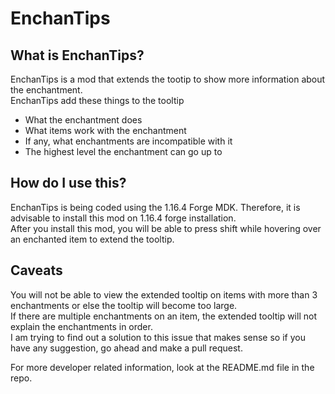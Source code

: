 # EnchanTips
## What is EnchanTips?
EnchanTips is a mod that extends the tootip to show more information about the enchantment.  
EnchanTips add these things to the tooltip
- What the enchantment does
- What items work with the enchantment
- If any, what enchantments are incompatible with it
- The highest level the enchantment can go up to
## How do I use this?
EnchanTips is being coded using the 1.16.4 Forge MDK. Therefore, it is advisable to install this mod on 1.16.4 forge installation.  
After you install this mod, you will be able to press shift while hovering over an enchanted item to extend the tooltip.
## Caveats
You will not be able to view the extended tooltip on items with more than 3 enchantments or else the tooltip will become too large.  
If there are multiple enchantments on an item, the extended tooltip will not explain the enchantments in order.  
I am trying to find out a solution to this issue that makes sense so if you have any suggestion, go ahead and make a pull request.  
  
For more developer related information, look at the README.md file in the repo.
